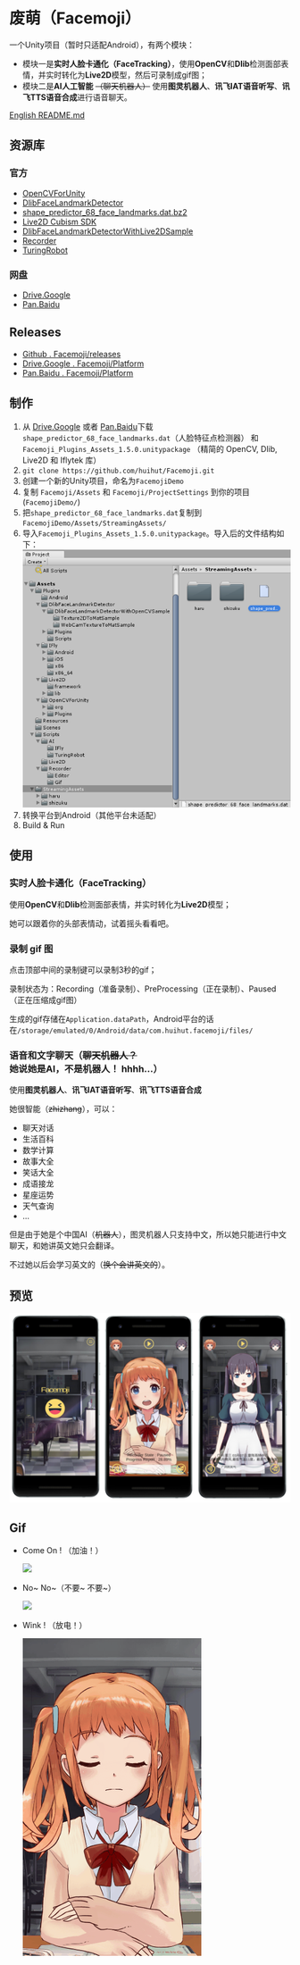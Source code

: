 # 废萌（Facemoji）

一个Unity项目（暂时只适配Android），有两个模块：

* 模块一是**实时人脸卡通化（FaceTracking）**，使用**OpenCV**和**Dlib**检测面部表情，并实时转化为**Live2D**模型，然后可录制成gif图；
* 模块二是**AI人工智能** ~~（聊天机器人）~~ 使用**图灵机器人**、**讯飞IAT语音听写**、**讯飞TTS语音合成**进行语音聊天。

[English README.md](README.md)

## 资源库

### 官方

* [OpenCVForUnity](https://enoxsoftware.com/opencvforunity/)
* [DlibFaceLandmarkDetector](https://enoxsoftware.com/dlibfacelandmarkdetector/)
* [shape_predictor_68_face_landmarks.dat.bz2](http://dlib.net/files/shape_predictor_68_face_landmarks.dat.bz2)
* [Live2D Cubism SDK](http://sites.cybernoids.jp/cubism-sdk2_e/unity_2-1)
* [DlibFaceLandmarkDetectorWithLive2DSample](https://github.com/utibenkei/DlibFaceLandmarkDetectorWithLive2DSample)
* [Recorder](https://github.com/Chman/Moments)
* [TuringRobot](https://github.com/huihut/TuringRobot)

### 网盘

* [Drive.Google](https://drive.google.com/open?id=1ofJMFIdzXCdYYO3qO5hvrTQPJUumgSY-)
* [Pan.Baidu](http://pan.baidu.com/s/1eSnKtoQ)

## Releases

* [Github . Facemoji/releases](https://github.com/huihut/Facemoji/releases)
* [Drive.Google . Facemoji/Platform](https://drive.google.com/open?id=1ofJMFIdzXCdYYO3qO5hvrTQPJUumgSY-)
* [Pan.Baidu . Facemoji/Platform](http://pan.baidu.com/s/1eSnKtoQ)

## 制作

1. 从 [Drive.Google](https://drive.google.com/open?id=1ofJMFIdzXCdYYO3qO5hvrTQPJUumgSY-) 或者 [Pan.Baidu](http://pan.baidu.com/s/1eSnKtoQ)下载 `shape_predictor_68_face_landmarks.dat`（人脸特征点检测器） 和 `Facemoji_Plugins_Assets_1.5.0.unitypackage` （精简的 OpenCV, Dlib, Live2D 和 Iflytek 库） 
2. `git clone https://github.com/huihut/Facemoji.git`
2. 创建一个新的Unity项目，命名为`FacemojiDemo`
3. 复制 `Facemoji/Assets` 和 `Facemoji/ProjectSettings` 到你的项目 (`FacemojiDemo/`)
4. 把`shape_predictor_68_face_landmarks.dat`复制到`FacemojiDemo/Assets/StreamingAssets/`
5. 导入`Facemoji_Plugins_Assets_1.5.0.unitypackage`。导入后的文件结构如下：
    ![](Images/FacemojiDirectoryStructure.png)
6. 转换平台到Android（其他平台未适配）
7. Build & Run

## 使用

### 实时人脸卡通化（FaceTracking）

使用**OpenCV**和**Dlib**检测面部表情，并实时转化为**Live2D**模型；

她可以跟着你的头部表情动，试着摇头看看吧。

### 录制 gif 图

点击顶部中间的录制键可以录制3秒的gif；

录制状态为：Recording（准备录制）、PreProcessing（正在录制）、Paused（正在压缩成gif图）

生成的gif存储在`Application.dataPath`，Android平台的话在`/storage/emulated/0/Android/data/com.huihut.facemoji/files/`

### 语音和文字聊天（~~聊天机器人？~~ 她说她是AI，不是机器人！ hhhh...）

使用**图灵机器人**、**讯飞IAT语音听写**、**讯飞TTS语音合成**

她很智能（~~zhizhang~~），可以：

* 聊天对话
* 生活百科
* 数学计算
* 故事大全
* 笑话大全
* 成语接龙
* 星座运势
* 天气查询
* ...

但是由于她是个中国AI（~~机器人~~），图灵机器人只支持中文，所以她只能进行中文聊天，和她讲英文她只会翻译。

不过她以后会学习英文的（~~换个会讲英文的~~）。

## 预览

![](Images/Capture_Facemoji.png)

## Gif

* Come On ! （加油！）
    
    ![](Images/GifCapture-ComeOn.gif)

* No~ No~（不要~ 不要~）
    
    ![](Images/GifCapture-NoNo.gif)

* Wink ! （放电！）
    
    ![](Images/GifCapture-Spark.gif)